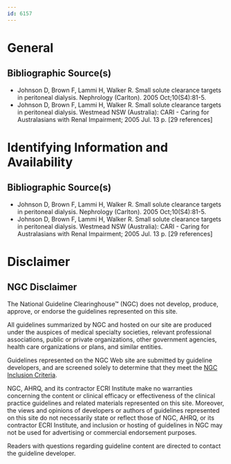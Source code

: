 ```yaml
---
id: 6157
---
```


# General

## Bibliographic Source(s)

- Johnson D, Brown F, Lammi H, Walker R. Small solute clearance targets in peritoneal dialysis. Nephrology (Carlton). 2005 Oct;10(S4):81-5.
- Johnson D, Brown F, Lammi H, Walker R. Small solute clearance targets in peritoneal dialysis. Westmead NSW (Australia): CARI - Caring for Australasians with Renal Impairment; 2005 Jul. 13 p. [29 references]

# Identifying Information and Availability

## Bibliographic Source(s)

- Johnson D, Brown F, Lammi H, Walker R. Small solute clearance targets in peritoneal dialysis. Nephrology (Carlton). 2005 Oct;10(S4):81-5.
- Johnson D, Brown F, Lammi H, Walker R. Small solute clearance targets in peritoneal dialysis. Westmead NSW (Australia): CARI - Caring for Australasians with Renal Impairment; 2005 Jul. 13 p. [29 references]

# Disclaimer

## NGC Disclaimer

The National Guideline Clearinghouse™ (NGC) does not develop, produce, approve, or endorse the guidelines represented on this site.

All guidelines summarized by NGC and hosted on our site are produced under the auspices of medical specialty societies, relevant professional associations, public or private organizations, other government agencies, health care organizations or plans, and similar entities.

Guidelines represented on the NGC Web site are submitted by guideline developers, and are screened solely to determine that they meet the [NGC Inclusion Criteria](/help-and-about/summaries/inclusion-criteria).

NGC, AHRQ, and its contractor ECRI Institute make no warranties concerning the content or clinical efficacy or effectiveness of the clinical practice guidelines and related materials represented on this site. Moreover, the views and opinions of developers or authors of guidelines represented on this site do not necessarily state or reflect those of NGC, AHRQ, or its contractor ECRI Institute, and inclusion or hosting of guidelines in NGC may not be used for advertising or commercial endorsement purposes.

Readers with questions regarding guideline content are directed to contact the guideline developer.

